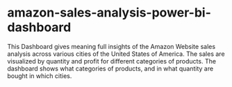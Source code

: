 # amazon-sales-analysis-power-bi-dashboard
This Dashboard gives meaning full insights of the Amazon Website sales analysis across various cities of the United States of America. The sales are visualized by quantity and profit for different categories of products. The dashboard shows what categories of products, and in what quantity are bought in which cities.  
